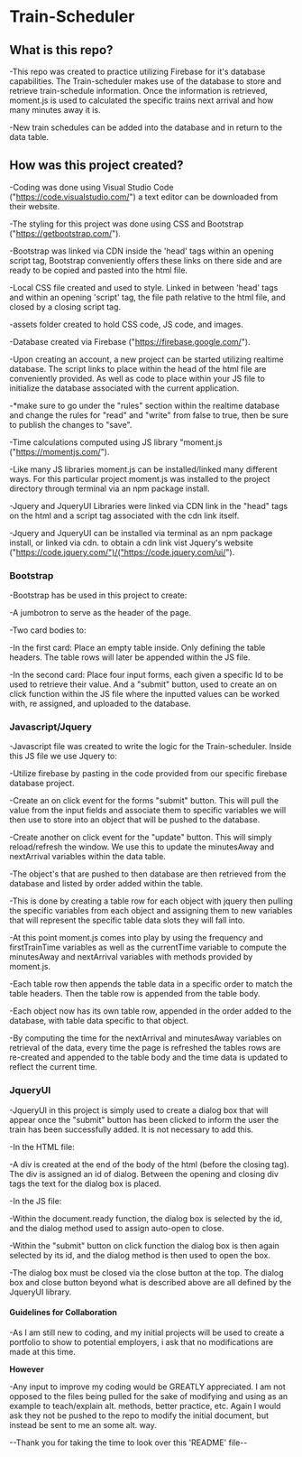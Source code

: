 # Train-Scheduler

## What is this repo?

-This repo was created to practice utilizing Firebase for it's database capabilities. The Train-scheduler makes use of the database to store and retrieve train-schedule information. Once the information is retrieved, moment.js is used to calculated the specific trains next arrival and how many minutes away it is. 

-New train schedules can be added into the database and in return to the data table.

## How was this project created?

-Coding was done using Visual Studio Code ("https://code.visualstudio.com/") a text editor can be downloaded from their website.

-The styling for this project was done using CSS and Bootstrap ("https://getbootstrap.com/").

-Bootstrap was linked via CDN inside the 'head' tags within an opening script tag, Bootstrap conveniently offers these links on there side and are ready to be copied and pasted into the html file.

-Local CSS file created and used to style. Linked in between 'head' tags and within an opening 'script' tag, the file path relative to the html file, and closed by a closing script tag. 

-assets folder created to hold CSS code, JS code, and images. 

-Database created via Firebase ("https://firebase.google.com/").

-Upon creating an account, a new project can be started utilizing realtime database. The script links to place within the head of the html file are conveniently provided. As well as code to place within your JS file to initialize the database associated with the current application.

-*make sure to go under the "rules" section within the realtime database and change the rules for "read" and "write" from false to true, then be sure to publish the changes to "save".

-Time calculations computed using JS library "moment.js ("https://momentjs.com/").

-Like many JS libraries moment.js can be installed/linked many different ways. For this particular project moment.js was installed to the project directory through terminal via an npm package install. 

-Jquery and JqueryUI Libraries were linked via CDN link in the "head" tags on the html and a script tag associated with the cdn link itself.

-Jquery and JqueryUI can be installed via terminal as an npm package install, or linked via cdn. to obtain a cdn link vist Jquery's website ("https://code.jquery.com/")/("https://code.jquery.com/ui/").

### Bootstrap
-Bootstrap has be used in this project to create: <br>

-A jumbotron to serve as the header of the page.

-Two card bodies to: <br>

-In the first card: Place an empty table inside. Only defining the table headers. The table rows will later be appended within the JS file.
 
-In the second card: Place four input forms, each given a specific Id to be used to retrieve their value. And a "submit" button, used to create an  on click function within the JS file where the inputted values can be worked with, re assigned, and uploaded to the database.

### Javascript/Jquery
-Javascript file was created to write the logic for the Train-scheduler. Inside this JS file we use Jquery to: <br>

-Utilize firebase by pasting in the code provided from our specific firebase database project.

-Create an on click event for the forms "submit" button. This will pull the value from the input fields and associate them to specific variables we will then use to store into an object that will be pushed to the database.

-Create another on click event for the "update" button. This will simply reload/refresh the window. We use this to update the minutesAway and nextArrival variables within the data table.

-The object's that are pushed to then database are then retrieved from the database and listed by order added within the table.

-This is done by creating a table row for each object with jquery then pulling the specific variables from each object and assigning them to new variables that will represent the specific table data slots they will fall into.

-At this point moment.js comes into play by using the frequency and firstTrainTime variables as well as the currentTime variable to compute the minutesAway and nextArrival variables with methods provided by moment.js.

-Each table row then appends the table data in a specific order to match the table headers. Then the table row is appended from the table body.

-Each object now has its own table row, appended in the order added to the database, with table data specific to that object.

-By computing the time for the nextArrival and minutesAway variables on retrieval of the data, every time the page is refreshed the tables rows are re-created and appended to the table body and the time data is updated to reflect the current time.

### JqueryUI
-JqueryUI in this project is simply used to create a dialog box that will appear once the "submit" button has been clicked to inform the user the train has been successfully added. It is not necessary to add this.

-In the HTML file: <br>

-A div is created at the end of the body of the html (before the closing tag). The div is assigned an id of dialog. Between the opening and closing div tags the text for the dialog box is placed.

-In the JS file: <br>

-Within the document.ready function, the dialog box is selected by the id, and the dialog method used to assign auto-open to close. 

-Within the "submit" button on click function the dialog box is then again selected by its id, and the dialog method is then used to open the box.

-The dialog box must be closed via the close button at the top. The dialog box and close button beyond what is described above are all defined by the JqueryUI library.

#### Guidelines for Collaboration

-As I am still new to coding, and my initial projects will be used to create a portfolio to show to potential employers, i ask that no modifications are made at this time.

**However**

 -Any input to improve my coding would be GREATLY appreciated. I am not opposed to the files being pulled for the sake of modifying and using as an example to teach/explain alt. methods, better practice, etc. Again I would ask they not be pushed to the repo to modify the initial document, but instead be sent to me an some alt. way.

 --Thank you for taking the time to look over this 'README' file--